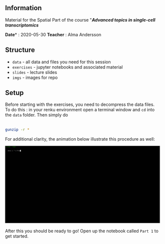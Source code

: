 ## Information

Material for the Spatial Part of the course "**_Advanced topics in single-cell transcriptomics_** 

**Date*** : 2020-05-30
**Teacher** : Alma Andersson

## Structure

* `data` - all data and files you need for this session
* `exercises` - jupyter notebooks and associated material
* `slides` - lecture slides
* `imgs` - images for repo


## Setup 
Before starting with the exercises, you need to decompress the data files. To do this : in your renku environment open a terminal window and `cd` into the `data` folder. Then simply do

```sh

gunzip -r *

```

For additional clarity, the animation below illustrate this procedure as well:

<img src="imgs/instr.gif">


After this you should be ready to go! Open up the notebook called `Part 1` to get started.

